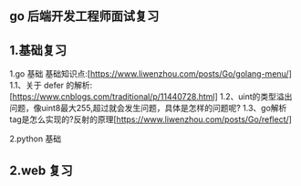## go 后端开发工程师面试复习

## 1.基础复习

1.go 基础
基础知识点:[https://www.liwenzhou.com/posts/Go/golang-menu/]
1.1、关于 defer 的解析:[https://www.cnblogs.com/traditional/p/11440728.html]
1.2、uint的类型溢出问题，像uint8最大255,超过就会发生问题，具体是怎样的问题呢?
1.3、go解析tag是怎么实现的?反射的原理[https://www.liwenzhou.com/posts/Go/reflect/]


2.python 基础

## 2.web 复习
